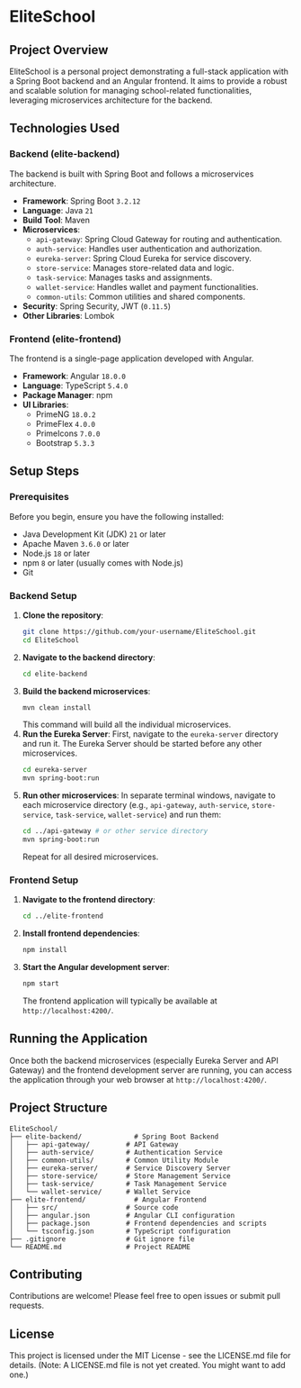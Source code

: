 # EliteSchool

## Project Overview
EliteSchool is a personal project demonstrating a full-stack application with a Spring Boot backend and an Angular frontend. It aims to provide a robust and scalable solution for managing school-related functionalities, leveraging microservices architecture for the backend.

## Technologies Used

### Backend (elite-backend)
The backend is built with Spring Boot and follows a microservices architecture.
- **Framework**: Spring Boot `3.2.12`
- **Language**: Java `21`
- **Build Tool**: Maven
- **Microservices**:
    - `api-gateway`: Spring Cloud Gateway for routing and authentication.
    - `auth-service`: Handles user authentication and authorization.
    - `eureka-server`: Spring Cloud Eureka for service discovery.
    - `store-service`: Manages store-related data and logic.
    - `task-service`: Manages tasks and assignments.
    - `wallet-service`: Handles wallet and payment functionalities.
    - `common-utils`: Common utilities and shared components.
- **Security**: Spring Security, JWT (`0.11.5`)
- **Other Libraries**: Lombok

### Frontend (elite-frontend)
The frontend is a single-page application developed with Angular.
- **Framework**: Angular `18.0.0`
- **Language**: TypeScript `5.4.0`
- **Package Manager**: npm
- **UI Libraries**:
    - PrimeNG `18.0.2`
    - PrimeFlex `4.0.0`
    - PrimeIcons `7.0.0`
    - Bootstrap `5.3.3`

## Setup Steps

### Prerequisites
Before you begin, ensure you have the following installed:
- Java Development Kit (JDK) `21` or later
- Apache Maven `3.6.0` or later
- Node.js `18` or later
- npm `8` or later (usually comes with Node.js)
- Git

### Backend Setup

1.  **Clone the repository**:
    ```bash
    git clone https://github.com/your-username/EliteSchool.git
    cd EliteSchool
    ```
2.  **Navigate to the backend directory**:
    ```bash
    cd elite-backend
    ```
3.  **Build the backend microservices**:
    ```bash
    mvn clean install
    ```
    This command will build all the individual microservices.
4.  **Run the Eureka Server**:
    First, navigate to the `eureka-server` directory and run it. The Eureka Server should be started before any other microservices.
    ```bash
    cd eureka-server
    mvn spring-boot:run
    ```
5.  **Run other microservices**:
    In separate terminal windows, navigate to each microservice directory (e.g., `api-gateway`, `auth-service`, `store-service`, `task-service`, `wallet-service`) and run them:
    ```bash
    cd ../api-gateway # or other service directory
    mvn spring-boot:run
    ```
    Repeat for all desired microservices.

### Frontend Setup

1.  **Navigate to the frontend directory**:
    ```bash
    cd ../elite-frontend
    ```
2.  **Install frontend dependencies**:
    ```bash
    npm install
    ```
3.  **Start the Angular development server**:
    ```bash
    npm start
    ```
    The frontend application will typically be available at `http://localhost:4200/`.

## Running the Application
Once both the backend microservices (especially Eureka Server and API Gateway) and the frontend development server are running, you can access the application through your web browser at `http://localhost:4200/`.

## Project Structure
```
EliteSchool/
├── elite-backend/             # Spring Boot Backend
│   ├── api-gateway/         # API Gateway
│   ├── auth-service/        # Authentication Service
│   ├── common-utils/        # Common Utility Module
│   ├── eureka-server/       # Service Discovery Server
│   ├── store-service/       # Store Management Service
│   ├── task-service/        # Task Management Service
│   └── wallet-service/      # Wallet Service
├── elite-frontend/            # Angular Frontend
│   ├── src/                 # Source code
│   ├── angular.json         # Angular CLI configuration
│   ├── package.json         # Frontend dependencies and scripts
│   └── tsconfig.json        # TypeScript configuration
├── .gitignore               # Git ignore file
└── README.md                # Project README
```

## Contributing
Contributions are welcome! Please feel free to open issues or submit pull requests.

## License
This project is licensed under the MIT License - see the LICENSE.md file for details. (Note: A LICENSE.md file is not yet created. You might want to add one.)
